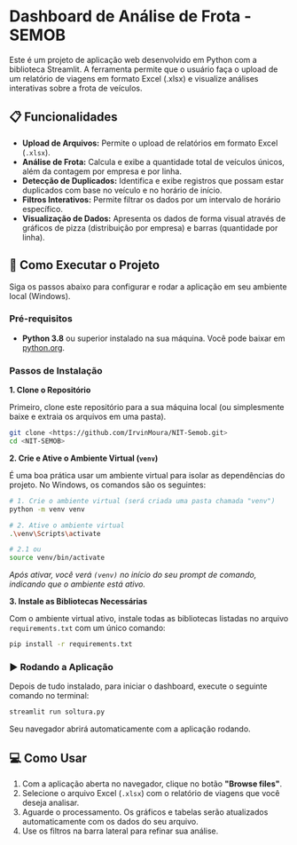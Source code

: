 # Dashboard de Análise de Frota - SEMOB

Este é um projeto de aplicação web desenvolvido em Python com a biblioteca Streamlit. A ferramenta permite que o usuário faça o upload de um relatório de viagens em formato Excel (.xlsx) e visualize análises interativas sobre a frota de veículos.

## 📋 Funcionalidades

* **Upload de Arquivos:** Permite o upload de relatórios em formato Excel (`.xlsx`).
* **Análise de Frota:** Calcula e exibe a quantidade total de veículos únicos, além da contagem por empresa e por linha.
* **Detecção de Duplicados:** Identifica e exibe registros que possam estar duplicados com base no veículo e no horário de início.
* **Filtros Interativos:** Permite filtrar os dados por um intervalo de horário específico.
* **Visualização de Dados:** Apresenta os dados de forma visual através de gráficos de pizza (distribuição por empresa) e barras (quantidade por linha).

## 🚀 Como Executar o Projeto

Siga os passos abaixo para configurar e rodar a aplicação em seu ambiente local (Windows).

### Pré-requisitos

* **Python 3.8** ou superior instalado na sua máquina. Você pode baixar em [python.org](https://www.python.org/downloads/).

### Passos de Instalação

**1. Clone o Repositório**

Primeiro, clone este repositório para a sua máquina local (ou simplesmente baixe e extraia os arquivos em uma pasta).

```bash
git clone <https://github.com/IrvinMoura/NIT-Semob.git>
cd <NIT-SEMOB>
```

**2. Crie e Ative o Ambiente Virtual (`venv`)**

É uma boa prática usar um ambiente virtual para isolar as dependências do projeto. No Windows, os comandos são os seguintes:

```bash
# 1. Crie o ambiente virtual (será criada uma pasta chamada "venv")
python -m venv venv

# 2. Ative o ambiente virtual
.\venv\Scripts\activate

# 2.1 ou
source venv/bin/activate
```
*Após ativar, você verá `(venv)` no início do seu prompt de comando, indicando que o ambiente está ativo.*

**3. Instale as Bibliotecas Necessárias**

Com o ambiente virtual ativo, instale todas as bibliotecas listadas no arquivo `requirements.txt` com um único comando:

```bash
pip install -r requirements.txt
```

### ▶️ Rodando a Aplicação

Depois de tudo instalado, para iniciar o dashboard, execute o seguinte comando no terminal:

```bash
streamlit run soltura.py
```

Seu navegador abrirá automaticamente com a aplicação rodando.

## 💻 Como Usar

1.  Com a aplicação aberta no navegador, clique no botão **"Browse files"**.
2.  Selecione o arquivo Excel (`.xlsx`) com o relatório de viagens que você deseja analisar.
3.  Aguarde o processamento. Os gráficos e tabelas serão atualizados automaticamente com os dados do seu arquivo.
4.  Use os filtros na barra lateral para refinar sua análise.